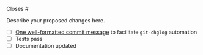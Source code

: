 Closes #

Describe your proposed changes here.

<!-- Checkboxes below this note can be erased if not applicable to your Pull Request. -->

- [ ] [One well-formatted commit message](https://www.conventionalcommits.org/en/v1.0.0-beta.3/) to facilitate `git-chglog` automation
- [ ] Tests pass
- [ ] Documentation updated
